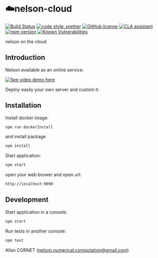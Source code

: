 
# ☁️nelson-cloud
[![Build Status](https://travis-ci.org/Nelson-numerical-software/nelson-cloud.svg?branch=master)](https://travis-ci.org/Nelson-numerical-software/nelson-cloud)
[![code style: prettier](https://img.shields.io/badge/code_style-prettier-ff69b4.svg?style=flat-square)](https://github.com/prettier/prettier)
[![GitHub license](https://img.shields.io/badge/license-GPL2-blue.svg)](https://github.com/Nelson-numerical-software/nelson-cloud/blob/master/COPYING.md)
[![CLA assistant](https://cla-assistant.io/readme/badge/Nelson-numerical-software/nelson-cloud)](https://cla-assistant.io/Nelson-numerical-software/nelson-cloud)
[![npm version](https://badge.fury.io/js/nelson-cloud.svg)](https://badge.fury.io/js/nelson-cloud)
[![Known Vulnerabilities](https://snyk.io/test/github/Nelson-numerical-software/nelson-cloud/badge.svg?targetFile=package.json)](https://snyk.io/test/github/Nelson-numerical-software/nelson-cloud?targetFile=package.json)

nelson on the cloud

## Introduction

 Nelson available as an online service.

[![See video demo here](http://img.youtube.com/vi/0FTcWsZx_04/0.jpg)](https://www.youtube.com/watch?v=0FTcWsZx_04)

 Deploy easily your own server and custom it. 

## Installation

Install docker image.

```bash
npm run dockerInstall
```

and install package

```bash
npm install
```

Start application:

```bash
npm start
```

open your web brower and open url:

```bash
http://localhost:9090
```

## Development

Start application in a console:

```bash
npm start
```

Run tests in another console:

```bash
npm test
```

Allan CORNET (nelson.numerical.computation@gmail.com)
